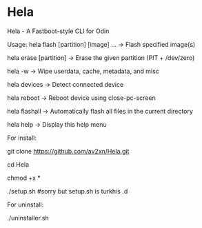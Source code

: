 # Hela

Hela - A Fastboot-style CLI for Odin

Usage:
  hela flash [partition] [image] ...     -> Flash specified image(s)
  
  hela erase [partition]                -> Erase the given partition (PIT + /dev/zero)
  
  hela -w                                -> Wipe userdata, cache, metadata, and misc
  
  hela devices                           -> Detect connected device
  
  hela reboot                            -> Reboot device using close-pc-screen
  
  hela flashall                          -> Automatically flash all files in the current directory
  
  hela help                              -> Display this help menu

For install:

git clone https://github.com/av2xn/Hela.git

cd Hela

chmod +x *

./setup.sh #sorry but setup.sh is turkhis .d

For uninstall:

./uninstaller.sh
